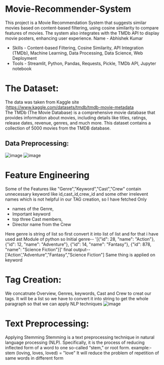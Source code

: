 # Movie-Recommender-System
This project is a Movie Recommendation System that suggests similar movies based on content-based filtering, using cosine similarity to compare features of movies. The system also integrates with the TMDb API to display movie posters, enhancing user experience.
Name - Abhishek Kumar 
- Skills - Content-based Filtering, Cosine Similarity, API Integration (TMDb), Machine Learning, Data Processing, Data Science, Web Deployment
- Tools - Streamlit, Python, Pandas, Requests, Pickle, TMDb API, Jupyter notebook
# The Dataset:
The data was taken from Kaggle site :https://www.kaggle.com/datasets/tmdb/tmdb-movie-metadata  
The TMDb (The Movie Database) is a comprehensive movie database that provides information about movies, including details like titles, ratings, release dates, revenue, genres, and much more.
This dataset contains a collection of 5000 movies from the TMDB database.
## Data Preprocessing:
![image](https://github.com/user-attachments/assets/559b3e6b-5276-42b7-a735-ab4a9708e64e)
![image](https://github.com/user-attachments/assets/bb0ae535-6e1c-45d1-a145-655f45aff621)
# Feature Engineering
Some of the Features like "Genre","Keyword","Cast","Crew" contain unnecessary keyword like id,cast_id,crew_id and some other irrelevent names which is not helpful in our TAG creation, so I have fetched Only

- names of the Genre,
- Important keyword
- top three Cast members,
- Director name from the Crew

Here genre is string of list so first convert it into list of list and for that i have used ast Module of python so Initial genre-- '[{"id": 28, "name": "Action"}, {"id": 12, "name": "Adventure"}, {"id": 14, "name": "Fantasy"}, {"id": 878, "name": "Science Fiction"}]'
final output-- ['Action',"Adventure","Fantasy","Science Fiction"]
Same thing is applied on keyword
# Tag Creation:
We concatnate Overview, Genres, keywords, Cast and Crew to creat our tags. It will be a list so we have to convert it into string to get the whole paragraph so that we can apply NLP techniques
![image](https://github.com/user-attachments/assets/5f5f54e5-1c6a-4b6f-8749-4a454d3cd6cc)
# Text Preprocessing:
Applying Stemming
Stemming is a text preprocessing technique in natural language processing (NLP). Specifically, it is the process of reducing inflected form of a word to one so-called “stem,” or root form. example:- stem (loving, loves, loved) = "love"
It will reduce the problem of repetition of same words in different form

